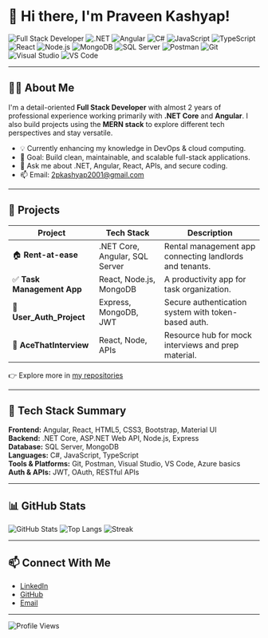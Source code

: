 # 👋 Hi there, I'm Praveen Kashyap!
![Full Stack Developer](https://img.shields.io/badge/Full%20Stack%20Developer-brightgreen)
![.NET](https://img.shields.io/badge/-.NET-512BD4?logo=dotnet&logoColor=white)
![Angular](https://img.shields.io/badge/-Angular-DD0031?logo=angular&logoColor=white)
![C#](https://img.shields.io/badge/-C%23-239120?logo=c-sharp&logoColor=white)
![JavaScript](https://img.shields.io/badge/-JavaScript-F7DF1E?logo=javascript&logoColor=black)
![TypeScript](https://img.shields.io/badge/-TypeScript-3178C6?logo=typescript&logoColor=white)
![React](https://img.shields.io/badge/-React-61DAFB?logo=react&logoColor=black)
![Node.js](https://img.shields.io/badge/-Node.js-339933?logo=node.js&logoColor=white)
![MongoDB](https://img.shields.io/badge/-MongoDB-47A248?logo=mongodb&logoColor=white)
![SQL Server](https://img.shields.io/badge/-SQL_Server-CC2927?logo=microsoft-sql-server&logoColor=white)
![Postman](https://img.shields.io/badge/-Postman-FF6C37?logo=postman&logoColor=white)
![Git](https://img.shields.io/badge/-Git-F05032?logo=git&logoColor=white)
![Visual Studio](https://img.shields.io/badge/-Visual%20Studio-5C2D91?logo=visual-studio&logoColor=white)
![VS Code](https://img.shields.io/badge/-VSCode-007ACC?logo=visual-studio-code&logoColor=white)

---

## 🧑‍💻 About Me

I'm a detail-oriented **Full Stack Developer** with almost 2 years of professional experience working primarily with **.NET Core** and **Angular**. I also build projects using the **MERN stack** to explore different tech perspectives and stay versatile.

- 💡 Currently enhancing my knowledge in DevOps & cloud computing.
- 🎯 Goal: Build clean, maintainable, and scalable full-stack applications.
- 💬 Ask me about .NET, Angular, React, APIs, and secure coding.
- 📫 Email: 2pkashyap2001@gmail.com

---

## 🚀 Projects

| Project | Tech Stack | Description |
|--------|------------|-------------|
| 🏠 **Rent-at-ease** | .NET Core, Angular, SQL Server | Rental management app connecting landlords and tenants. |
| ✅ **Task Management App** | React, Node.js, MongoDB | A productivity app for task organization. |
| 🔐 **User_Auth_Project** | Express, MongoDB, JWT | Secure authentication system with token-based auth. |
| 🎯 **AceThatInterview** | React, Node, APIs | Resource hub for mock interviews and prep material. |

👉 Explore more in [my repositories](https://github.com/coder-pro10z?tab=repositories)

---

## 🧠 Tech Stack Summary

**Frontend:** Angular, React, HTML5, CSS3, Bootstrap, Material UI  
**Backend:** .NET Core, ASP.NET Web API, Node.js, Express  
**Database:** SQL Server, MongoDB  
**Languages:** C#, JavaScript, TypeScript  
**Tools & Platforms:** Git, Postman, Visual Studio, VS Code, Azure basics  
**Auth & APIs:** JWT, OAuth, RESTful APIs  

---

## 📊 GitHub Stats

![GitHub Stats](https://github-readme-stats.vercel.app/api?username=coder-pro10z&show_icons=true&theme=radical)
![Top Langs](https://github-readme-stats.vercel.app/api/top-langs/?username=coder-pro10z&layout=compact&theme=radical)
![Streak](https://github-readme-streak-stats.herokuapp.com/?user=coder-pro10z&theme=radical)

---

## 📫 Connect With Me

- [LinkedIn](https://www.linkedin.com/in/coder-pro10z/)  
- [GitHub](https://github.com/coder-pro10z)  
- [Email](mailto:2pkashyap2001@gmail.com)

---

![Profile Views](https://komarev.com/ghpvc/?username=coder-pro10z&color=blue)
